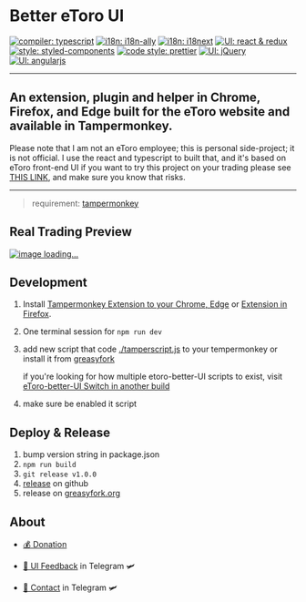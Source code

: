 Better eToro UI
===
[![compiler: typescript](https://img.shields.io/badge/compiler-🏗%20TypeScript%20-blue.svg?style=flat-square)](https://www.typescriptlang.org/)
[![i18n: i18n-ally](https://img.shields.io/badge/i18n-🌏%20i18n--ally-default.svg?style=flat-square&colorA=334a5d&colorB=70c9c7)](https://github.com/antfu/i18n-ally)
[![i18n: i18next](https://img.shields.io/badge/i18n-🌏%20i18next-default.svg?style=flat-square&colorA=334a5d&colorB=009789)](https://github.com/antfu/i18n-ally)
[![UI: react & redux](https://img.shields.io/badge/UI-🎨%20react%20&%20redux-blue.svg?style=flat-square)](https://github.com/facebook/react)
[![style: styled-components](https://img.shields.io/badge/style-💅styled--components-orange.svg?style=flat-square&colorA=db748e&colorB=daa357)](https://github.com/styled-components/styled-components)
[![code style: prettier](https://img.shields.io/badge/code_style-💅%20prettier-ff69b4.svg?style=flat-square)](https://github.com/prettier/prettier)
[![UI: jQuery](https://img.shields.io/badge/UI-🎨%20jQuery-default.svg?style=flat-square&colorA=282c34&colorB=0769ad)](https://jquery.com/)
[![UI: angularjs](https://img.shields.io/badge/UI-🎨%20angularjs-default.svg?style=flat-square&colorA=282c34&colorB=a6120d)](https://angularjs.org/)

---

## An extension, plugin and helper in Chrome, Firefox, and Edge built for the eToro website and available in Tampermonkey.

Please note that I am not an eToro employee; this is personal side-project; it is not official. I use the react and typescript to built that, and it's based on eToro front-end UI if you want to try this project on your trading please see [THIS LINK](https://www.notion.so/hilezi/4fe69cd704434ff1b82f0cd48dd219c3), and make sure you know that risks.

---

> requirement: [tampermonkey](https://chrome.google.com/webstore/detail/tampermonkey/dhdgffkkebhmkfjojejmpbldmpobfkfo?hl=zh-TW)

## Real Trading Preview

[![image loading...](./trade-dashboard-real-trading-preview.gif)](https://www.notion.so/hilezi/4fe69cd704434ff1b82f0cd48dd219c3)

## Development

1. Install [Tampermonkey Extension to your Chrome, Edge](https://chrome.google.com/webstore/detail/tampermonkey/dhdgffkkebhmkfjojejmpbldmpobfkfo?hl=zh-TW) or [Extension in Firefox](https://addons.mozilla.org/zh-TW/firefox/addon/tampermonkey/).
1. One terminal session for `npm run dev`
1. add new script that code [./tamperscript.js](https://github.com/hilezir/etoro-better-ui/blob/master/tempermonkey.js) to your tempermonkey or install it from [greasyfork](https://greasyfork.org/zh-TW/scripts/400518-etoro-better-ui)

    if you're looking for how multiple etoro-better-UI scripts to exist, visit [eToro-better-UI Switch in another build](https://www.notion.so/hilezi/eToro-better-UI-Switch-in-another-build-eb3b7842ae8e46d58d43b7bb3059b624)

1. make sure be enabled it script

## Deploy & Release

1. bump version string in package.json
2. `npm run build`
3. `git release v1.0.0`
4. [release](https://github.com/hilezir/etoro-better-ui/releases) on github
5. release on [greasyfork.org](https://greasyfork.org/zh-TW/scripts/400518/)

## About

- [💰 Donation](https://www.notion.so/hilezi/ab484fc786bf44f8b19a017fdbe4a698)

- [💬 UI Feedback](https://t.me/etoro_better_ui) in Telegram 🛩

- [💬 Contact](https://t.me/whatisclown)  in Telegram 🛩